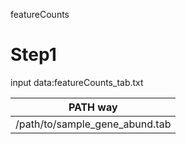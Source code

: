 featureCounts
# Step1
input data:featureCounts_tab.txt 

|PATH way|
|---|
|/path/to/sample_gene_abund.tab|
